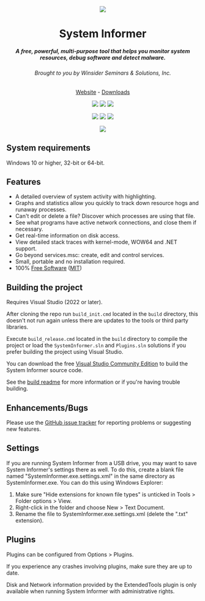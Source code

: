 <p align="center">
    <a href="https://systeminformer.com" style="text-decoration:none;">
        <img src="https://github.com/winsiderss/systeminformer/raw/master/SystemInformer/resources/systeminformer-128x128.png"/>
    </a>
    <h1 align="center">System Informer</h1>
    <h5 align="center">A free, powerful, multi-purpose tool that helps you monitor system resources, debug software and detect malware.</h5>
    <h6 align="center">Brought to you by Winsider Seminars & Solutions, Inc.</h6>
</p>
<p align="center">
    <a href="https://systeminformer.com">Website</a> - <a href="https://systeminformer.com/downloads">Downloads</a>
</p>
<p align="center">
    <a href="https://github.com/winsiderss/systeminformer/actions/workflows/msbuild.yml" style="text-decoration:none;">
        <img src="https://img.shields.io/github/actions/workflow/status/winsiderss/systeminformer/msbuild.yml?branch=master&style=for-the-badge"/>
    </a>
    <a href="https://github.com/winsiderss/systeminformer/graphs/contributors" style="text-decoration:none;">
        <img src="https://img.shields.io/github/contributors/winsiderss/systeminformer.svg?style=for-the-badge&color=blue"/>
    </a>
    <a href="https://opensource.org/licenses/MIT">
        <img src="https://img.shields.io/badge/license-MIT-blue.svg?style=for-the-badge&color=blue"/>
    </a>
</p>
<p align="center">
    <a href="https://systeminformer.com/downloads" style="text-decoration:none;">
        <img src="https://img.shields.io/github/downloads/winsiderss/si-builds/total.svg?style=for-the-badge&color=blue"/>
    </a>
    <a href="https://somsubhra.github.io/github-release-stats/?username=winsiderss&repository=systeminformer" style="text-decoration:none;">
        <img src="https://img.shields.io/github/downloads/winsiderss/systeminformer/total.svg?style=for-the-badge&color=blue&label="/>
    </a>
    <a href="https://sourceforge.net/projects/processhacker/files/stats/timeline?period=monthly" style="text-decoration:none;">
        <img src="https://img.shields.io/sourceforge/dt/processhacker.svg?style=for-the-badge&color=blue&label="/>
    </a>
</p>
<p align="center">
    <a href="https://discord.com/invite/k2MQd2DzC2" style="text-decoration:none;">
        <img src="https://img.shields.io/badge/Discord-Join-blue?style=for-the-badge&logo=discord"/>
    </a>
</p>

## System requirements

Windows 10 or higher, 32-bit or 64-bit.

## Features

* A detailed overview of system activity with highlighting.
* Graphs and statistics allow you quickly to track down resource hogs and runaway processes.
* Can't edit or delete a file? Discover which processes are using that file.
* See what programs have active network connections, and close them if necessary.
* Get real-time information on disk access.
* View detailed stack traces with kernel-mode, WOW64 and .NET support.
* Go beyond services.msc: create, edit and control services.
* Small, portable and no installation required.
* 100% [Free Software](https://www.gnu.org/philosophy/free-sw.en.html) ([MIT](https://opensource.org/licenses/MIT))


## Building the project

Requires Visual Studio (2022 or later).

After cloning the repo run `build_init.cmd` located in the `build` directory, this doesn't not run again unless there are updates to the tools or third party libraries.

Execute `build_release.cmd` located in the `build` directory to compile the project or load the `SystemInformer.sln` and `Plugins.sln` solutions if you prefer building the project using Visual Studio.

You can download the free [Visual Studio Community Edition](https://www.visualstudio.com/vs/community/) to build the System Informer source code.

See the [build readme](./build/README.md) for more information or if you're having trouble building.

## Enhancements/Bugs


Please use the [GitHub issue tracker](https://github.com/winsiderss/systeminformer/issues)
for reporting problems or suggesting new features.


## Settings

If you are running System Informer from a USB drive, you may want to
save System Informer's settings there as well. To do this, create a
blank file named "SystemInformer.exe.settings.xml" in the same
directory as SystemInformer.exe. You can do this using Windows Explorer:

1. Make sure "Hide extensions for known file types" is unticked in
   Tools > Folder options > View.
2. Right-click in the folder and choose New > Text Document.
3. Rename the file to SystemInformer.exe.settings.xml (delete the ".txt"
   extension).

## Plugins

Plugins can be configured from Options > Plugins.

If you experience any crashes involving plugins, make sure they
are up to date.

Disk and Network information provided by the ExtendedTools plugin is
only available when running System Informer with administrative
rights.
